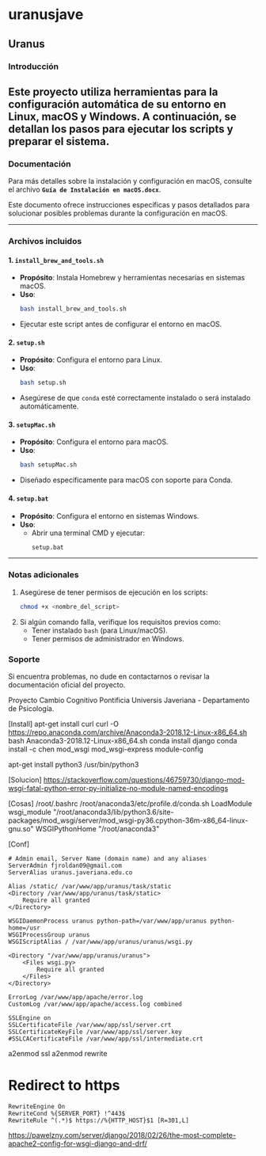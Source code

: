 # uranusjave

## Uranus

### Introducción  
Este proyecto utiliza herramientas para la configuración automática de su entorno en Linux, macOS y Windows. A continuación, se detallan los pasos para ejecutar los scripts y preparar el sistema.
---
### Documentación
Para más detalles sobre la instalación y configuración en macOS, consulte el archivo **`Guía de Instalación en macOS.docx`**.  

Este documento ofrece instrucciones específicas y pasos detallados para solucionar posibles problemas durante la configuración en macOS.

---

### Archivos incluidos

#### **1. `install_brew_and_tools.sh`**
- **Propósito**: Instala Homebrew y herramientas necesarias en sistemas macOS.
- **Uso**: 
  ```bash
  bash install_brew_and_tools.sh
  ```
- Ejecutar este script antes de configurar el entorno en macOS.

#### **2. `setup.sh`**
- **Propósito**: Configura el entorno para Linux.
- **Uso**:
  ```bash
  bash setup.sh
  ```
- Asegúrese de que `conda` esté correctamente instalado o será instalado automáticamente.

#### **3. `setupMac.sh`**
- **Propósito**: Configura el entorno para macOS.
- **Uso**:
  ```bash
  bash setupMac.sh
  ```
- Diseñado específicamente para macOS con soporte para Conda.

#### **4. `setup.bat`**
- **Propósito**: Configura el entorno en sistemas Windows.
- **Uso**:
  - Abrir una terminal CMD y ejecutar:
    ```cmd
    setup.bat
    ```

---


### Notas adicionales
1. Asegúrese de tener permisos de ejecución en los scripts:
   ```bash
   chmod +x <nombre_del_script>
   ```
2. Si algún comando falla, verifique los requisitos previos como:
   - Tener instalado `bash` (para Linux/macOS).
   - Tener permisos de administrador en Windows.

### Soporte
Si encuentra problemas, no dude en contactarnos o revisar la documentación oficial del proyecto.





Proyecto Cambio Cognitivo Pontificia Universis Javeriana - Departamento de Psicología.

[Install]
apt-get install curl
curl -O https://repo.anaconda.com/archive/Anaconda3-2018.12-Linux-x86_64.sh
bash Anaconda3-2018.12-Linux-x86_64.sh
conda install django
conda install -c chen mod_wsgi
mod_wsgi-express module-config


apt-get install python3
/usr/bin/python3


[Solucion]
https://stackoverflow.com/questions/46759730/django-mod-wsgi-fatal-python-error-py-initialize-no-module-named-encodings


[Cosas]
/root/.bashrc
/root/anaconda3/etc/profile.d/conda.sh
LoadModule wsgi_module "/root/anaconda3/lib/python3.6/site-packages/mod_wsgi/server/mod_wsgi-py36.cpython-36m-x86_64-linux-gnu.so"
WSGIPythonHome "/root/anaconda3"


[Conf]

    # Admin email, Server Name (domain name) and any aliases
    ServerAdmin fjroldan09@gmail.com
    ServerAlias uranus.javeriana.edu.co

    Alias /static/ /var/www/app/uranus/task/static
    <Directory /var/www/app/uranus/task/static>
        Require all granted
    </Directory>

    WSGIDaemonProcess uranus python-path=/var/www/app/uranus python-home=/usr
    WSGIProcessGroup uranus
    WSGIScriptAlias / /var/www/app/uranus/uranus/wsgi.py

    <Directory "/var/www/app/uranus/uranus">
        <Files wsgi.py>
            Require all granted
        </Files>
    </Directory>

    ErrorLog /var/www/app/apache/error.log
    CustomLog /var/www/app/apache/access.log combined

    SSLEngine on
    SSLCertificateFile /var/www/app/ssl/server.crt
    SSLCertificateKeyFile /var/www/app/ssl/server.key
    #SSLCACertificateFile /var/www/app/ssl/intermediate.crt

a2enmod ssl
a2enmod rewrite

# Redirect to https
    RewriteEngine On
    RewriteCond %{SERVER_PORT} !^443$
    RewriteRule ^(.*)$ https://%{HTTP_HOST}$1 [R=301,L]



https://pawelzny.com/server/django/2018/02/26/the-most-complete-apache2-config-for-wsgi-django-and-drf/


